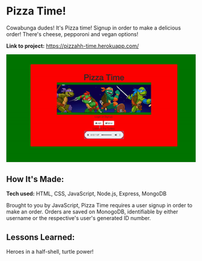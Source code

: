 # Pizza Time!
Cowabunga dudes! It's Pizza time! Signup in order to make a delicious order! There's cheese, pepporoni and vegan options!

**Link to project:** https://pizzahh-time.herokuapp.com/

![alt tag](tmnt.gif)

## How It's Made:

**Tech used:** HTML, CSS, JavaScript, Node.js, Express, MongoDB

Brought to you by JavaScript, Pizza Time requires a user signup in order to make an order. Orders are saved on MonogoDB, identifiable by either username or the respective's user's generated ID number.

<!-- ## Optimizations
*(optional)*

You don't have to include this section but interviewers *love* that you can not only deliver a final product that looks great but also functions efficiently. Did you write something then refactor it later and the result was 5x faster than the original implementation? Did you cache your assets? Things that you write in this section are **GREAT** to bring up in interviews and you can use this section as reference when studying for technical interviews! -->

## Lessons Learned:

Heroes in a half-shell, turtle power!

<!-- ## Examples:
Take a look at these couple examples that I have in my own portfolio:

**Palettable:** https://github.com/alecortega/palettable

**Twitter Battle:** https://github.com/alecortega/twitter-battle

**Patch Panel:** https://github.com/alecortega/patch-panel


 -->
